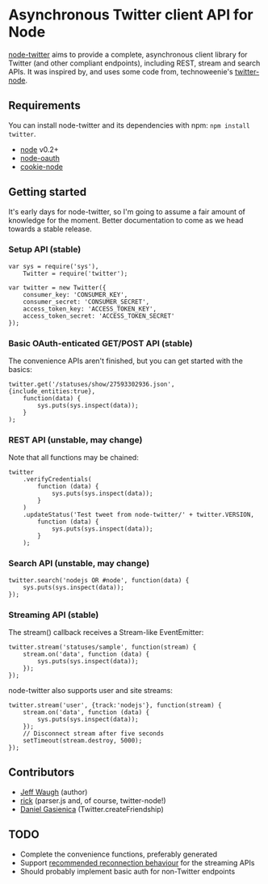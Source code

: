 Asynchronous Twitter client API for Node
========================================

[node-twitter](https://github.com/jdub/node-twitter) aims to provide a complete,
asynchronous client library for Twitter (and other compliant endpoints),
including REST, stream and search APIs. It was inspired by, and uses some code
from, technoweenie's [twitter-node](https://github.com/technoweenie/twitter-node).


## Requirements

You can install node-twitter and its dependencies with npm: `npm install twitter`.

- [node](http://nodejs.org/) v0.2+
- [node-oauth](https://github.com/ciaranj/node-oauth)
- [cookie-node](https://github.com/jed/cookie-node)


## Getting started

It's early days for node-twitter, so I'm going to assume a fair amount of
knowledge for the moment. Better documentation to come as we head towards a
stable release.


### Setup API (stable)

    var sys = require('sys'),
        Twitter = require('twitter');

    var twitter = new Twitter({
        consumer_key: 'CONSUMER_KEY',
        consumer_secret: 'CONSUMER_SECRET',
        access_token_key: 'ACCESS_TOKEN_KEY',
        access_token_secret: 'ACCESS_TOKEN_SECRET'
    });


### Basic OAuth-enticated GET/POST API (stable)

The convenience APIs aren't finished, but you can get started with the basics:

    twitter.get('/statuses/show/27593302936.json', {include_entities:true},
        function(data) {
            sys.puts(sys.inspect(data));
        }
    );


### REST API (unstable, may change)

Note that all functions may be chained:

    twitter
        .verifyCredentials(
            function (data) {
                sys.puts(sys.inspect(data));
            }
        )
        .updateStatus('Test tweet from node-twitter/' + twitter.VERSION,
            function (data) {
                sys.puts(sys.inspect(data));
            }
        );


### Search API (unstable, may change)

    twitter.search('nodejs OR #node', function(data) {
        sys.puts(sys.inspect(data));
    });


### Streaming API (stable)

The stream() callback receives a Stream-like EventEmitter:

    twitter.stream('statuses/sample', function(stream) {
        stream.on('data', function (data) {
            sys.puts(sys.inspect(data));
        });
    });

node-twitter also supports user and site streams:

    twitter.stream('user', {track:'nodejs'}, function(stream) {
        stream.on('data', function (data) {
            sys.puts(sys.inspect(data));
        });
        // Disconnect stream after five seconds
        setTimeout(stream.destroy, 5000);
    });


## Contributors

- [Jeff Waugh](http://github.com/jdub) (author)
- [rick](http://github.com/technoweenie) (parser.js and, of course, twitter-node!)
- [Daniel Gasienica](https://github.com/gasi) (Twitter.createFriendship)


## TODO

- Complete the convenience functions, preferably generated
- Support [recommended reconnection behaviour](http://dev.twitter.com/pages/user_streams_suggestions) for the streaming APIs
- Should probably implement basic auth for non-Twitter endpoints

